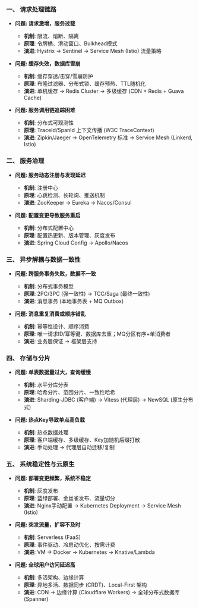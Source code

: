 ### 一、 请求处理链路
- **问题: 请求激增，服务过载**
  - **机制**: 限流、熔断、隔离
  - **原理**: 令牌桶、滑动窗口、Bulkhead模式
  - **演进**: Hystrix → Sentinel → Service Mesh (Istio) 流量策略

- **问题: 缓存失效，数据库雪崩**
  - **机制**: 缓存穿透/击穿/雪崩防护
  - **原理**: 布隆过滤器、分布式锁、缓存预热、TTL随机化
  - **演进**: 单机缓存 → Redis Cluster → 多级缓存 (CDN + Redis + Guava Cache)

- **问题: 服务调用链追踪困难**
  - **机制**: 分布式可观测性
  - **原理**: TraceId/SpanId 上下文传播 (W3C TraceContext)
  - **演进**: Zipkin/Jaeger → OpenTelemetry 标准 → Service Mesh (Linkerd, Istio)

### 二、 服务治理
- **问题: 服务动态注册与发现延迟**
  - **机制**: 注册中心
  - **原理**: 心跳检测、长轮询、推送机制
  - **演进**: ZooKeeper → Eureka → Nacos/Consul

- **问题: 配置变更导致服务重启**
  - **机制**: 分布式配置中心
  - **原理**: 配置热更新、版本管理、灰度发布
  - **演进**: Spring Cloud Config → Apollo/Nacos

### 三、 异步解耦与数据一致性
- **问题: 跨服务事务失败，数据不一致**
  - **机制**: 分布式事务模型
  - **原理**: 2PC/3PC (强一致性) → TCC/Saga (最终一致性)
  - **演进**: 消息事务 (本地事务表 + MQ Outbox)

- **问题: 消息重复消费或顺序错乱**
  - **机制**: 幂等性设计、顺序消费
  - **原理**: 唯一请求ID/幂等键、数据库去重；MQ分区有序+单消费者
  - **演进**: 业务层保证 → 框架层支持

### 四、 存储与分片
- **问题: 单表数据量过大，查询缓慢**
  - **机制**: 水平分库分表
  - **原理**: 哈希分片、范围分片、一致性哈希
  - **演进**: Sharding-JDBC (客户端) → Vitess (代理层) → NewSQL (原生分布式)

- **问题: 热点Key导致单点高负载**
  - **机制**: 热点数据处理
  - **原理**: 客户端缓存、多级缓存、Key加随机后缀打散
  - **演进**: 手动处理 → 代理层自动迁移/复制

### 五、 系统稳定性与云原生
- **问题: 部署变更频繁，系统不稳定**
  - **机制**: 灰度发布
  - **原理**: 蓝绿部署、金丝雀发布、流量切分
  - **演进**: Nginx手动配置 → Kubernetes Deployment → Service Mesh (Istio)

- **问题: 突发流量，扩容不及时**
  - **机制**: Serverless (FaaS)
  - **原理**: 事件驱动、冷启动优化、按需计费
  - **演进**: VM → Docker → Kubernetes → Knative/Lambda

- **问题: 全球用户访问延迟高**
  - **机制**: 多活架构、边缘计算
  - **原理**: 异地多活、数据同步 (CRDT)、Local-First 架构
  - **演进**: CDN → 边缘计算 (Cloudflare Workers) → 全球分布式数据库 (Spanner)